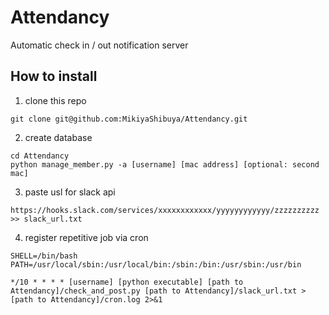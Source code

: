 # Attendancy
Automatic check in / out notification server

## How to install

1. clone this repo
```
git clone git@github.com:MikiyaShibuya/Attendancy.git
```

2. create database
```
cd Attendancy
python manage_member.py -a [username] [mac address] [optional: second mac]
```

3. paste usl for slack api
```
https://hooks.slack.com/services/xxxxxxxxxxxx/yyyyyyyyyyyy/zzzzzzzzzz >> slack_url.txt
```

4. register repetitive job via cron
```
SHELL=/bin/bash
PATH=/usr/local/sbin:/usr/local/bin:/sbin:/bin:/usr/sbin:/usr/bin
  
*/10 * * * * [username] [python executable] [path to Attendancy]/check_and_post.py [path to Attendancy]/slack_url.txt > [path to Attendancy]/cron.log 2>&1
```
